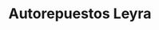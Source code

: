---
title: "Autorepuestos Leyra"
url: /siguatepeque/autorepuestos-leyra/
shop: piezas de automóviles
---